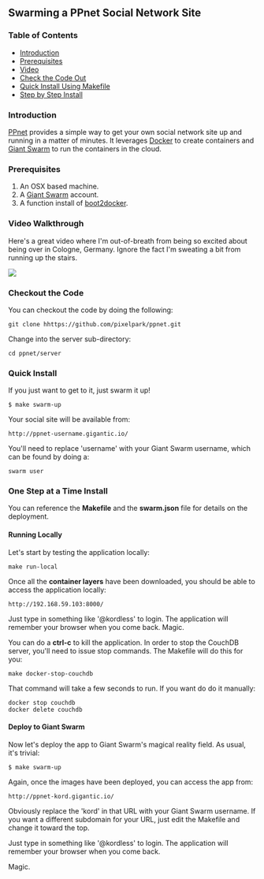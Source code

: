 ## Swarming a PPnet Social Network Site

### Table of Contents
* [Introduction](#introduction)
* [Prerequisites](#prerequisites)
* [Video](#video-walkthrough) 
* [Check the Code Out](#checkout-the-code)
* [Quick Install Using Makefile](#quick-install)
* [Step by Step Install](#one-step-at-a-time-install)

### Introduction
[PPnet](https://github.com/pixelpark/ppnet) provides a simple way to get your own social network site up and running in a matter of minutes. It leverages [Docker](http://docker.io) to create containers and [Giant Swarm](http://giantswarm.io) to run the containers in the cloud.

### Prerequisites

1. An OSX based machine.
2. A [Giant Swarm](https://giantswarm.io/) account.
3. A function install of [boot2docker](https://github.com/kordless/boot2docker-ing).

### Video Walkthrough

Here's a great video where I'm out-of-breath from being so excited about being over in Cologne, Germany. Ignore the fact I'm sweating a bit from running up the stairs.

[![](https://raw.githubusercontent.com/kordless/ppnet/master/server/assets/video2.png)](https://vimeo.com/122556376)

### Checkout the Code

You can checkout the code by doing the following:

    git clone hhttps://github.com/pixelpark/ppnet.git

Change into the server sub-directory:

	cd ppnet/server
	
### Quick Install

If you just want to get to it, just swarm it up!

```
$ make swarm-up
``` 

Your social site will be available from:
	
    http://ppnet-username.gigantic.io/
    
You'll need to replace 'username' with your Giant Swarm username, which can be found by doing a:

    swarm user

### One Step at a Time Install
You can reference the **Makefile** and the **swarm.json** file for details on the deployment.  

#### Running Locally
Let's start by testing the application locally:

    make run-local

Once all the **container layers** have been downloaded, you should be able to access the application locally:

    http://192.168.59.103:8000/

Just type in something like '@kordless' to login.  The application will remember your browser when you come back.  Magic.

You can do a **ctrl-c** to kill the application.  In order to stop the CouchDB server, you'll need to issue stop commands. The Makefile will do this for you:

    make docker-stop-couchdb

That command will take a few seconds to run.  If you want do do it manually:

    docker stop couchdb
    docker delete couchdb

#### Deploy to Giant Swarm
Now let's deploy the app to Giant Swarm's magical reality field. As usual, it's trivial:

```
$ make swarm-up
```

Again, once the images have been deployed, you can access the app from:

    http://ppnet-kord.gigantic.io/

Obviously replace the 'kord' in that URL with your Giant Swarm username. If you want a different subdomain for your URL, just edit the Makefile and change it toward the top.

Just type in something like '@kordless' to login.  The application will remember your browser when you come back.  

Magic.
